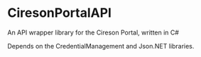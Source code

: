 # CiresonPortalAPI
An API wrapper library for the Cireson Portal, written in C#

Depends on the CredentialManagement and Json.NET libraries.
